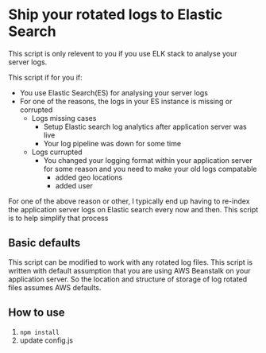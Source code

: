# Ship your rotated logs to Elastic Search
This script is only relevent to you if you use ELK stack to analyse your server logs. 

This script if for you if:
* You use Elastic Search(ES) for analysing your server logs
* For one of the reasons, the logs in your ES instance is missing or corrupted
    - Logs missing cases
        + Setup Elastic search log analytics after application server was live
        + Your log pipeline was down for some time
    - Logs currupted
        + You changed your logging format within your application server for some reason and you need to make your old logs compatable
            * added geo locations
            * added user

For one of the above reason or other, I typically end up having to re-index the application server logs on Elastic search every now and then. This script is to help simplify that process

## Basic defaults
This script can be modified to work with any rotated log files. This script is written with default assumption that you are using AWS Beanstalk on your application server. So the location and structure of storage of log rotated files assumes AWS defaults.

## How to use
1. `npm install`
2. update config.js